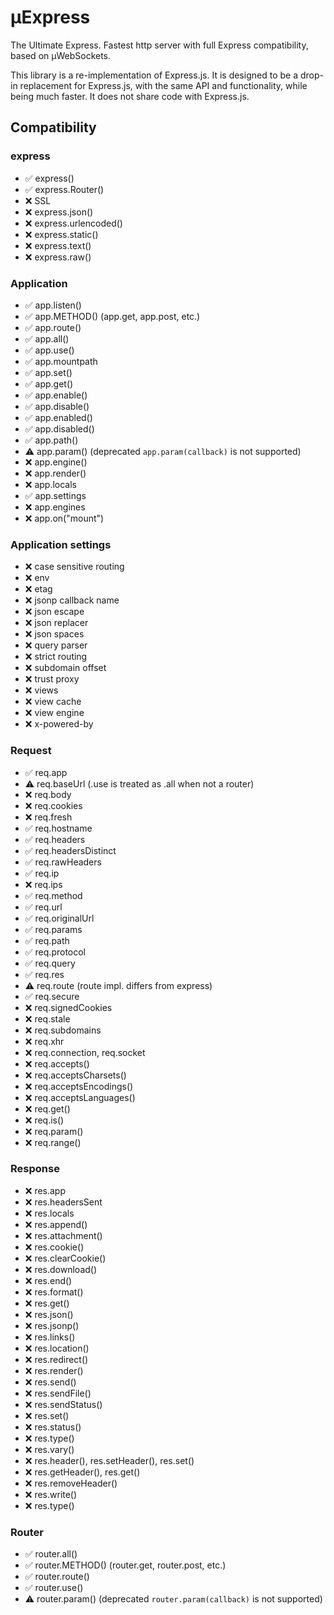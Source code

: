 # µExpress

The Ultimate Express. Fastest http server with full Express compatibility, based on µWebSockets.

This library is a re-implementation of Express.js. It is designed to be a drop-in replacement for Express.js, with the same API and functionality, while being much faster. It does not share code with Express.js.

## Compatibility

### express

- ✅ express()
- ✅ express.Router()
- ❌ SSL
- ❌ express.json()
- ❌ express.urlencoded()
- ❌ express.static()
- ❌ express.text()
- ❌ express.raw()

### Application

- ✅ app.listen()
- ✅ app.METHOD() (app.get, app.post, etc.)
- ✅ app.route()
- ✅ app.all()
- ✅ app.use()
- ✅ app.mountpath
- ✅ app.set()
- ✅ app.get()
- ✅ app.enable()
- ✅ app.disable()
- ✅ app.enabled()
- ✅ app.disabled()
- ✅ app.path()
- ⚠️ app.param() (deprecated `app.param(callback)` is not supported)
- ❌ app.engine()
- ❌ app.render()
- ❌ app.locals
- ✅ app.settings
- ❌ app.engines
- ❌ app.on("mount")

### Application settings

- ❌ case sensitive routing
- ❌ env
- ❌ etag
- ❌ jsonp callback name
- ❌ json escape
- ❌ json replacer
- ❌ json spaces
- ❌ query parser
- ❌ strict routing
- ❌ subdomain offset
- ❌ trust proxy
- ❌ views
- ❌ view cache
- ❌ view engine
- ❌ x-powered-by

### Request
- ✅ req.app
- ⚠️ req.baseUrl (.use is treated as .all when not a router)
- ❌ req.body
- ❌ req.cookies
- ❌ req.fresh
- ✅ req.hostname
- ✅ req.headers
- ✅ req.headersDistinct
- ✅ req.rawHeaders
- ✅ req.ip
- ❌ req.ips
- ✅ req.method
- ✅ req.url
- ✅ req.originalUrl
- ✅ req.params
- ✅ req.path
- ✅ req.protocol
- ✅ req.query
- ✅ req.res
- ⚠️ req.route (route impl. differs from express)
- ✅ req.secure
- ❌ req.signedCookies
- ❌ req.stale
- ❌ req.subdomains
- ❌ req.xhr
- ❌ req.connection, req.socket
- ❌ req.accepts()
- ❌ req.acceptsCharsets()
- ❌ req.acceptsEncodings()
- ❌ req.acceptsLanguages()
- ❌ req.get()
- ❌ req.is()
- ❌ req.param()
- ❌ req.range()

### Response

- ❌ res.app
- ❌ res.headersSent
- ❌ res.locals
- ❌ res.append()
- ❌ res.attachment()
- ❌ res.cookie()
- ❌ res.clearCookie()
- ❌ res.download()
- ❌ res.end()
- ❌ res.format()
- ❌ res.get()
- ❌ res.json()
- ❌ res.jsonp()
- ❌ res.links()
- ❌ res.location()
- ❌ res.redirect()
- ❌ res.render()
- ❌ res.send()
- ❌ res.sendFile()
- ❌ res.sendStatus()
- ❌ res.set()
- ❌ res.status()
- ❌ res.type()
- ❌ res.vary()
- ❌ res.header(), res.setHeader(), res.set()
- ❌ res.getHeader(), res.get()
- ❌ res.removeHeader()
- ❌ res.write()
- ❌ res.type()

### Router

- ✅ router.all()
- ✅ router.METHOD() (router.get, router.post, etc.)
- ✅ router.route()
- ✅ router.use()
- ⚠️ router.param() (deprecated `router.param(callback)` is not supported)
